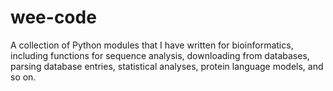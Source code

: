 # wee-code
A collection of Python modules that I have written for bioinformatics, including functions for sequence analysis, downloading from databases, parsing database entries, statistical analyses, protein language models, and so on.
